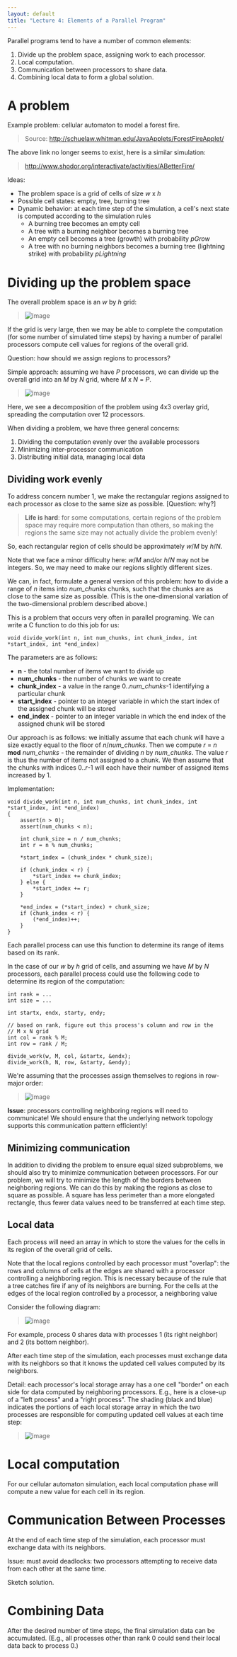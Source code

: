 ```yaml
---
layout: default
title: "Lecture 4: Elements of a Parallel Program"
---
```


Parallel programs tend to have a number of common elements:

1.  Divide up the problem space, assigning work to each processor.
2.  Local computation.
3.  Communication between processors to share data.
4.  Combining local data to form a global solution.

A problem
=========

Example problem: cellular automaton to model a forest fire.

> Source: <http://schuelaw.whitman.edu/JavaApplets/ForestFireApplet/>

The above link no longer seems to exist, here is a similar simulation:

> <http://www.shodor.org/interactivate/activities/ABetterFire/>

Ideas:

-   The problem space is a grid of cells of size *w* x *h*
-   Possible cell states: empty, tree, burning tree
-   Dynamic behavior: at each time step of the simulation, a cell's next state is computed according to the simulation rules
    -   A burning tree becomes an empty cell
    -   A tree with a burning neighbor becomes a burning tree
    -   An empty cell becomes a tree (growth) with probability *pGrow*
    -   A tree with no burning neighbors becomes a burning tree (lightning strike) with probability *pLightning*

Dividing up the problem space
=============================

The overall problem space is an *w* by *h* grid:

> ![image](figures/prob-grid.png)

If the grid is very large, then we may be able to complete the computation (for some number of simulated time steps) by having a number of parallel processors compute cell values for regions of the overall grid.

Question: how should we assign regions to processors?

Simple approach: assuming we have *P* processors, we can divide up the overall grid into an *M* by *N* grid, where *M* x *N* = *P*.

> ![image](figures/prob-grid-decomp.png)

Here, we see a decomposition of the problem using 4x3 overlay grid, spreading the computation over 12 processors.

When dividing a problem, we have three general concerns:

1.  Dividing the computation evenly over the available processors
2.  Minimizing inter-processor communication
3.  Distributing initial data, managing local data

Dividing work evenly
--------------------

To address concern number 1, we make the rectangular regions assigned to each processor as close to the same size as possible. [Question: why?]

> **Life is hard**: for some computations, certain regions of the problem space may require more computation than others, so making the regions the same size may not actually divide the problem evenly!

So, each rectangular region of cells should be approximately *w*/*M* by *h*/*N*.

Note that we face a minor difficulty here: *w*/*M* and/or *h*/*N* may not be integers. So, we may need to make our regions slightly different sizes.

We can, in fact, formulate a general version of this problem: how to divide a range of *n* items into *num\_chunks* chunks, such that the chunks are as close to the same size as possible. (This is the one-dimensional variation of the two-dimensional problem described above.)

This is a problem that occurs very often in parallel programing. We can write a C function to do this job for us:

    void divide_work(int n, int num_chunks, int chunk_index, int *start_index, int *end_index)

The parameters are as follows:

-   **n** - the total number of items we want to divide up
-   **num\_chunks** - the number of chunks we want to create
-   **chunk\_index** - a value in the range 0..*num\_chunks*-1 identifying a particular chunk
-   **start\_index** - pointer to an integer variable in which the start index of the assigned chunk will be stored
-   **end\_index** - pointer to an integer variable in which the end index of the assigned chunk will be stored

Our approach is as follows: we initially assume that each chunk will have a size exactly equal to the floor of *n*/*num\_chunks*. Then we compute *r* = *n* **mod** *num\_chunks* - the remainder of dividing *n* by *num\_chunks*. The value *r* is thus the number of items not assigned to a chunk. We then assume that the chunks with indices 0..*r*-1 will each have their number of assigned items increased by 1.

Implementation:

    void divide_work(int n, int num_chunks, int chunk_index, int *start_index, int *end_index)
    {
        assert(n > 0);
        assert(num_chunks < n);

        int chunk_size = n / num_chunks;
        int r = n % num_chunks;

        *start_index = (chunk_index * chunk_size);

        if (chunk_index < r) {
            *start_index += chunk_index;
        } else {
            *start_index += r;
        }

        *end_index = (*start_index) + chunk_size;
        if (chunk_index < r) {
            (*end_index)++;
        }
    }

Each parallel process can use this function to determine its range of items based on its rank.

In the case of our *w* by *h* grid of cells, and assuming we have *M* by *N* processors, each parallel process could use the following code to determine its region of the computation:

    int rank = ...
    int size = ...

    int startx, endx, starty, endy;

    // based on rank, figure out this process's column and row in the
    // M x N grid
    int col = rank % M;
    int row = rank / M;

    divide_work(w, M, col, &startx, &endx);
    divide_work(h, N, row, &starty, &endy);

We're assuming that the processes assign themselves to regions in row-major order:

> ![image](figures/prob-grid-rowmajor.png)

**Issue**: processors controlling neighboring regions will need to communicate! We should ensure that the underlying network topology supports this communication pattern efficiently!

Minimizing communication
------------------------

In addition to dividing the problem to ensure equal sized subproblems, we should also try to minimize communication between processors. For our problem, we will try to minimize the length of the borders between neighboring regions. We can do this by making the regions as close to square as possible. A square has less perimeter than a more elongated rectangle, thus fewer data values need to be transferred at each time step.

Local data
----------

Each process will need an array in which to store the values for the cells in its region of the overall grid of cells.

Note that the local regions controlled by each processor must "overlap": the rows and columns of cells at the edges are shared with a processor controlling a neighboring region. This is necessary because of the rule that a tree catches fire if any of its neighbors are burning. For the cells at the edges of the local region controlled by a processor, a neighboring value

Consider the following diagram:

> ![image](figures/prob-grid-sharing.png)

For example, process 0 shares data with processes 1 (its right neighbor) and 2 (its bottom neighbor).

After each time step of the simulation, each processes must exchange data with its neighbors so that it knows the updated cell values computed by its neighbors.

Detail: each processor's local storage array has a one cell "border" on each side for data computed by neighboring processors. E.g., here is a close-up of a "left process" and a "right process". The shading (black and blue) indicates the portions of each local storage array in which the two processes are responsible for computing updated cell values at each time step:

> ![image](figures/prob-grid-neighbors.png)

Local computation
=================

For our cellular automaton simulation, each local computation phase will compute a new value for each cell in its region.

Communication Between Processes
===============================

At the end of each time step of the simulation, each processor must exchange data with its neighbors.

Issue: must avoid deadlocks: two processors attempting to receive data from each other at the same time.

Sketch solution.

Combining Data
==============

After the desired number of time steps, the final simulation data can be accumulated. (E.g., all processes other than rank 0 could send their local data back to process 0.)
